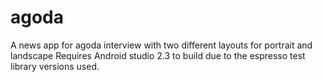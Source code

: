 # agoda
A news app for agoda interview with two different layouts for portrait and landscape
Requires Android studio 2.3 to build due to the espresso test library versions used.
